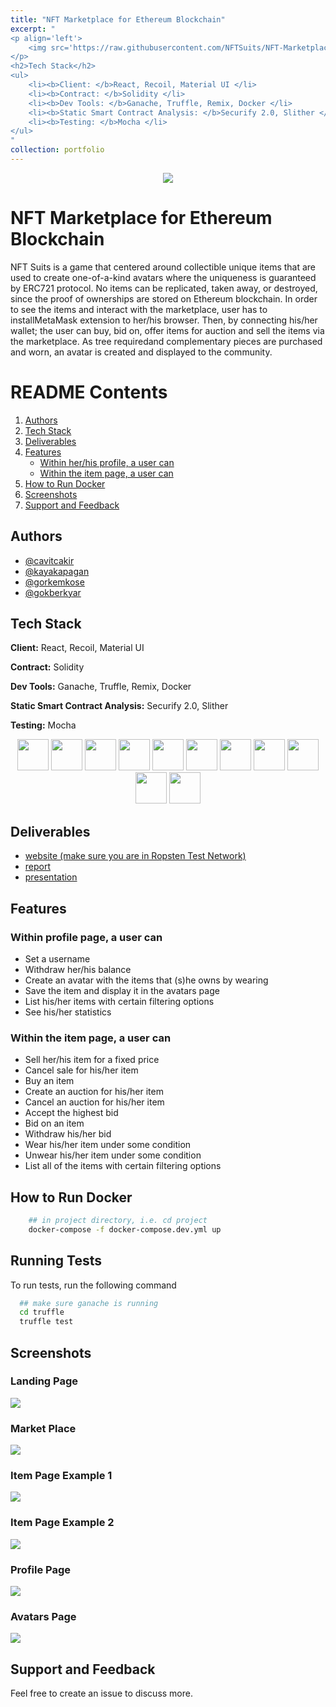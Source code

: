 ```yaml
---
title: "NFT Marketplace for Ethereum Blockchain"
excerpt: "
<p align='left'>
    <img src='https://raw.githubusercontent.com/NFTSuits/NFT-Marketplace-DApp/main/NFTSuits%20icons/nftSuits_logo.png' width='300' height='360'/>
</p>
<h2>Tech Stack</h2>
<ul>
    <li><b>Client: </b>React, Recoil, Material UI </li>
    <li><b>Contract: </b>Solidity </li>
    <li><b>Dev Tools: </b>Ganache, Truffle, Remix, Docker </li>
    <li><b>Static Smart Contract Analysis: </b>Securify 2.0, Slither </li>
    <li><b>Testing: </b>Mocha </li>
</ul>
"
collection: portfolio
---
```

<p align="center">
    <img src="https://raw.githubusercontent.com/NFTSuits/NFT-Marketplace-DApp/main/NFTSuits%20icons/nftSuits_logo.png"/>
</p>

# NFT Marketplace for Ethereum Blockchain

NFT Suits is a game that centered around collectible unique items that are used to create one-of-a-kind avatars where the uniqueness is guaranteed by ERC721 protocol.  No items can be replicated, taken away, or destroyed, since the proof of ownerships are stored on Ethereum blockchain. In order to see the items and interact with the marketplace, user has to installMetaMask extension to her/his browser. Then, by connecting his/her wallet; the user can buy, bid on, offer items for auction and sell the items via the marketplace. As tree requiredand complementary pieces are purchased and worn, an avatar is created and displayed to the community.

# README Contents
1. [Authors](#authors)
2. [Tech Stack](#tech-stack)
3. [Deliverables](#deliverables)
4. [Features](#features)
    - [Within her/his profile, a user can](#within-profile-page-a-user-can)
    - [Within the item page, a user can](#within-the-item-page-a-user-can)
5. [How to Run Docker](#how-to-run-docker)
6. [Screenshots](#screenshots)
7. [Support and Feedback](#support-and-feedback)

## Authors
<!-- <p align="center">
    <img src="website/src/containers/index/team_bidis.png"/>
</p> -->

- [@cavitcakir](https://www.github.com/cavitcakir)
- [@kayakapagan](https://www.github.com/kayakapagan)
- [@gorkemkose](https://www.github.com/gorkemkose)
- [@gokberkyar](https://www.github.com/gokberkyar)

## Tech Stack

**Client:** React, Recoil, Material UI

**Contract:** Solidity

**Dev Tools:** Ganache, Truffle, Remix, Docker

**Static Smart Contract Analysis:** Securify 2.0, Slither

**Testing:** Mocha

<p align="center">
    <img  src="https://raw.githubusercontent.com/NFTSuits/NFT-Marketplace-DApp/main/NFTSuits%20icons/react-logo.png"      style="width:50px;"/>
    <img  src="https://raw.githubusercontent.com/NFTSuits/NFT-Marketplace-DApp/main/NFTSuits%20icons/recoil-logo.svg"     style="width:50px;"/>
    <img  src="https://raw.githubusercontent.com/NFTSuits/NFT-Marketplace-DApp/main/NFTSuits%20icons/materialUI-logo.png" style="width:50px;"/>
    <img  src="https://raw.githubusercontent.com/NFTSuits/NFT-Marketplace-DApp/main/NFTSuits%20icons/solidity-logo.jpeg"  style="width:50px;"/>
    <img  src="https://raw.githubusercontent.com/NFTSuits/NFT-Marketplace-DApp/main/NFTSuits%20icons/ganache-logo.png"    style="width:50px;"/>
    <img  src="https://raw.githubusercontent.com/NFTSuits/NFT-Marketplace-DApp/main/NFTSuits%20icons/truffle-logo.png"    style="width:50px;"/>
    <img  src="https://raw.githubusercontent.com/NFTSuits/NFT-Marketplace-DApp/main/NFTSuits%20icons/remix-logo.png"      style="width:50px;"/>
    <img  src="https://raw.githubusercontent.com/NFTSuits/NFT-Marketplace-DApp/main/NFTSuits%20icons/docker-logo.png"     style="width:50px;"/>
    <img  src="https://raw.githubusercontent.com/NFTSuits/NFT-Marketplace-DApp/main/NFTSuits%20icons/securify-logo.png"   style="width:50px;"/>
    <img  src="https://raw.githubusercontent.com/NFTSuits/NFT-Marketplace-DApp/main/NFTSuits%20icons/slither-logo.png"    style="width:50px;"/>
    <img  src="https://raw.githubusercontent.com/NFTSuits/NFT-Marketplace-DApp/main/NFTSuits%20icons/mocha-logo.svg"      style="width:50px;"/>
</p>

## Deliverables
   - [website (make sure you are in Ropsten Test Network)](https://nftsuits.com/)
   - [report](https://github.com/cs48kblockchain/NFTSuits-DApp/blob/main/NFTSuitsExplained.pdf)
   - [presentation](https://github.com/cs48kblockchain/NFTSuits-DApp/blob/main/Presentation.pdf)

## Features

### Within profile page, a user can

- Set a username
- Withdraw her/his balance
- Create an avatar with the items that (s)he owns by wearing
- Save the item and display it in the avatars page
- List his/her items with certain filtering options
- See his/her statistics

### Within the item page, a user can

- Sell her/his item for a fixed price
- Cancel sale for his/her item
- Buy an item
- Create an auction for his/her item
- Cancel an auction for his/her item
- Accept the highest bid
- Bid on an item
- Withdraw his/her bid
- Wear his/her item under some condition
- Unwear his/her item under some condition
- List all of the items with certain filtering options
 
## How to Run Docker

```bash
    ## in project directory, i.e. cd project
    docker-compose -f docker-compose.dev.yml up
```

## Running Tests
To run tests, run the following command

```bash
  ## make sure ganache is running
  cd truffle
  truffle test
```

## Screenshots
<p align="center">
    <h3>Landing Page</h3>
    <img src="https://raw.githubusercontent.com/NFTSuits/NFT-Marketplace-DApp/main/NFTSuits%20images/landing-page.png"/>
</p>
<p align="center">
    <h3>Market Place</h3>
    <img src="https://raw.githubusercontent.com/NFTSuits/NFT-Marketplace-DApp/main/NFTSuits%20images/marketplace-page.png"/>
</p>
<p align="center">
    <h3>Item Page Example 1</h3>
    <img src="https://raw.githubusercontent.com/NFTSuits/NFT-Marketplace-DApp/main/NFTSuits%20images/item-example-1.png"/>
</p>
<p align="center">
    <h3>Item Page Example 2</h3>
    <img src="https://raw.githubusercontent.com/NFTSuits/NFT-Marketplace-DApp/main/NFTSuits%20images/item-example-2.png"/>
</p>
<p align="center">
    <h3>Profile Page</h3>
    <img src="https://raw.githubusercontent.com/NFTSuits/NFT-Marketplace-DApp/main/NFTSuits%20images/profile-page.png"/>
</p>
<p align="center">
    <h3>Avatars Page</h3>
    <img src="https://raw.githubusercontent.com/NFTSuits/NFT-Marketplace-DApp/main/NFTSuits%20images/avatar-page.png"/>
</p>

## Support and Feedback

Feel free to create an issue to discuss more.

  









